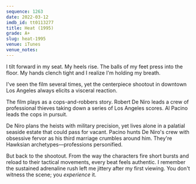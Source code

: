 ```yaml
---
sequence: 1263
date: 2022-03-12
imdb_id: tt0113277
title: Heat (1995)
grade: A+
slug: heat-1995
venue: iTunes
venue_notes:
---
```


I tilt forward in my seat. My heels rise. The balls of my feet press into the floor. My hands clench tight and I realize I'm holding my breath.

<!-- end -->

I've seen the film several times, yet the centerpiece shootout in downtown Los Angeles always elicits a visceral reaction.

The film plays as a cops-and-robbers story. Robert De Niro leads a crew of professional thieves taking down a series of Los Angeles scores. Al Pacino leads the cops in pursuit.

De Niro plans the heists with military precision, yet lives alone in a palatial seaside estate that could pass for vacant. Pacino hunts De Niro's crew with obsessive fervor as his third marriage crumbles around him. They're Hawksian archetypes—professions personified.

But back to the shootout. From the way the characters fire short bursts and reload to their tactical movements, every beat feels authentic. I remember the sustained adrenaline rush left me jittery after my first viewing. You don't witness the scene; you _experience_ it.
